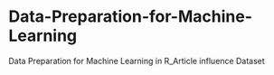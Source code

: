 # Data-Preparation-for-Machine-Learning
Data Preparation for Machine Learning in R_Article influence Dataset
